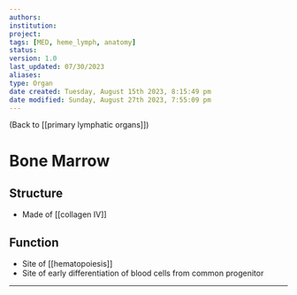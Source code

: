 ```yaml
---
authors: 
institution: 
project: 
tags: [MED, heme_lymph, anatomy]
status: 
version: 1.0
last_updated: 07/30/2023
aliases: 
type: Organ
date created: Tuesday, August 15th 2023, 8:15:49 pm
date modified: Sunday, August 27th 2023, 7:55:09 pm
---
```


(Back to [[primary lymphatic organs]])

# Bone Marrow

## Structure
- Made of [[collagen IV]]
## Function
- Site of [[hematopoiesis]]
- Site of early differentiation of blood cells from common progenitor

---
